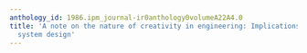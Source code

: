 ```yaml
---
anthology_id: 1986.ipm_journal-ir0anthology0volumeA22A4.0
title: 'A note on the nature of creativity in engineering: Implications for supporting
  system design'
---
```

